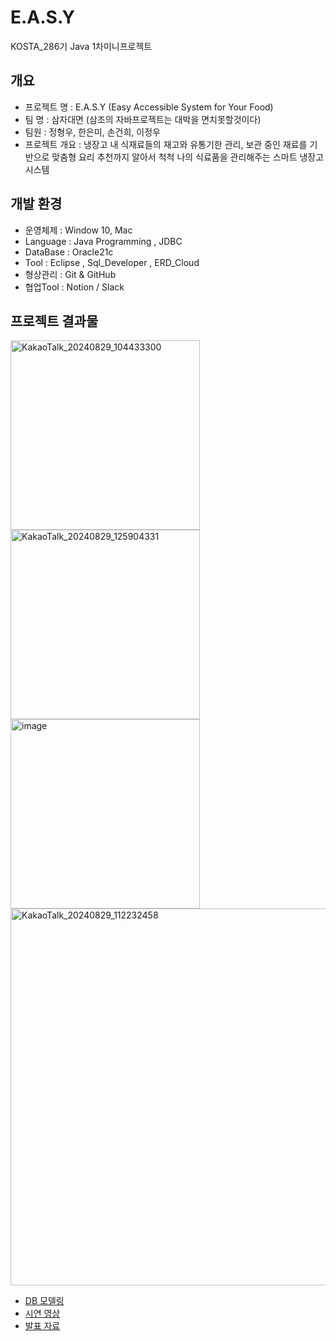 # E.A.S.Y
KOSTA_286기 Java 1차미니프로젝트

## 개요
- 프로젝트 명 : E.A.S.Y (Easy Accessible System for Your Food)
- 팀 명 : 삼자대면 (삼조의 자바프로젝트는 대박을 면치못할것이다)
- 팀원 : 정형우, 한은미, 손건희, 이정우
- 프로젝트 개요 : 
냉장고 내 식재료들의 재고와 유통기한 관리, 보관 중인 재료를 기반으로 맞춤형 요리 추천까지 알아서 척척 나의 식료품을 관리해주는 스마트 냉장고 시스템

## 개발 환경
- 운영체제 : Window 10, Mac
- Language : Java Programming , JDBC
- DataBase : Oracle21c
- Tool : Eclipse , Sql_Developer , ERD_Cloud
- 형상관리 : Git & GitHub
- 협업Tool : Notion / Slack


## 프로젝트 결과물
<img width="303" alt="KakaoTalk_20240829_104433300" src="https://github.com/user-attachments/assets/713fd75d-9a2d-43f5-ba7e-6c30f373e164"> <br/>
<img width="303" alt="KakaoTalk_20240829_125904331" src="https://github.com/user-attachments/assets/d516bab4-f112-4bf0-aadb-d50f58d15929"> <br/>
<img width="303" alt="image" src="https://github.com/user-attachments/assets/5f22b001-49f2-4947-ac48-6100beb68bb4"> <br/>
<img width="603" alt="KakaoTalk_20240829_112232458" src="https://github.com/user-attachments/assets/bcefd9a0-72d0-422f-ac7e-e7e2eef02965">

- [DB 모델링](https://www.erdcloud.com/d/t2BAaXxQzs88K6wLd)
- [시연 영상](https://youtu.be/YtIGRKwmrVg?si=X9xAAr4WcX50vmaD)
- [발표 자료](https://gamma.app/docs/EASY-04ptbfkts074wav)
